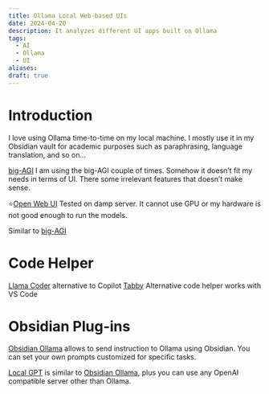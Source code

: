 ```yaml
---
title: Ollama Local Web-based UIs
date: 2024-04-20
description: It analyzes different UI apps built on Ollama
tags:
  - AI
  - Ollama
  - UI
aliases: 
draft: true
---
```

# Introduction
I love using Ollama time-to-time on my local machine. I mostly use it in my Obsidian vault for academic purposes such as paraphrasing, language translation, and so on…


[big-AGI]()
I am using the big-AGI couple of times. Somehow it doesn’t fit my needs in terms of UI. There some irrelevant features that doesn’t make sense. 

⭐️[Open Web UI](https://github.com/open-webui/open-webui) Tested on damp server. It cannot use GPU or my hardware is not good enough to run the models.

Similar to [big-AGI]()


# Code Helper
[Llama Coder](https://github.com/ex3ndr/llama-coder) alternative to Copilot
[Tabby](https://tabby.tabbyml.com/docs/getting-started) Alternative code helper works with VS Code
# Obsidian Plug-ins
[Obsidian Ollama](https://github.com/hinterdupfinger/obsidian-ollama) allows to send instruction to Ollama using Obsidian. You can set your own prompts customized for specific tasks.

[Local GPT](https://github.com/pfrankov/obsidian-local-gpt) is similar to [Obsidian Ollama](https://github.com/hinterdupfinger/obsidian-ollama), plus you can use any OpenAI compatible server other than Ollama.